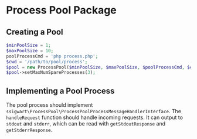 # Process Pool Package

## Creating a Pool
```php
$minPoolSize = 1;
$maxPoolSize = 10;
poolProcessCmd = 'php process.php';
$cwd = '/path/to/pool/process';
$pool = new ProcessPool($minPoolSize, $maxPoolSize, $poolProcessCmd, $cwd);
$pool->setMaxNumSpareProcesses(3);
```

## Implementing a Pool Process
The pool process should implement `ssigwart\ProcessPool\ProcessPoolProcessMessageHandlerInterface`.
The `handleRequest` function should handle incoming requests.
It can output to `stdout` and `stderr`, which can be read with `getStdoutResponse` and `getStderrResponse`.
